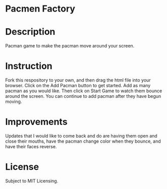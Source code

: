 # Pacmen Factory

# Description
<p>Pacman game to make the pacman move around your screen.</p>

# Instruction
<p>Fork this respository to your own, and then drag the html file into your browser. Click on the Add Pacman button to get started. Add as many pacman as you would like. Then click on Start Game to watch them bounce around the screen. You can continue to add pacman after they have begun moving. </p>

# Improvements
<p>Updates that I would like to come back and do are having them open and close their mouths, have the pacman change color when they bounce, and have their faces reverse.</p>

# License
<p>Subject to MIT Licensing.</p>
